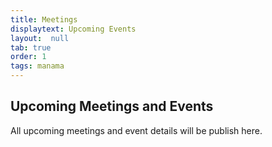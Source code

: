 ```yaml
---
title: Meetings
displaytext: Upcoming Events
layout:  null
tab: true
order: 1
tags: manama
---
```


## Upcoming Meetings and Events

All upcoming meetings and event details will be publish here.
